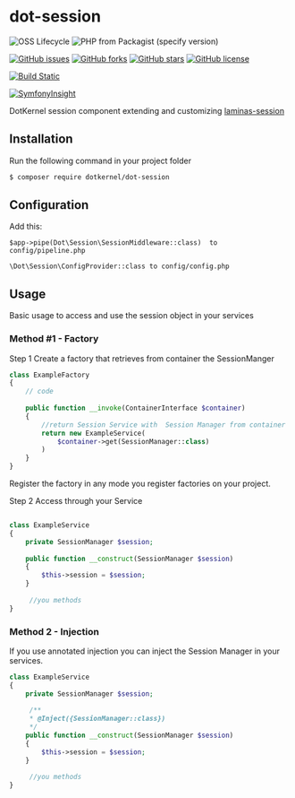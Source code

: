 # dot-session

![OSS Lifecycle](https://img.shields.io/osslifecycle/dotkernel/dot-session)
![PHP from Packagist (specify version)](https://img.shields.io/packagist/php-v/dotkernel/dot-session/5.4.0)

[![GitHub issues](https://img.shields.io/github/issues/dotkernel/dot-session)](https://github.com/dotkernel/dot-session/issues)
[![GitHub forks](https://img.shields.io/github/forks/dotkernel/dot-session)](https://github.com/dotkernel/dot-session/network)
[![GitHub stars](https://img.shields.io/github/stars/dotkernel/dot-session)](https://github.com/dotkernel/dot-session/stargazers)
[![GitHub license](https://img.shields.io/github/license/dotkernel/dot-session)](https://github.com/dotkernel/dot-session/blob/5.0/LICENSE.md)

[![Build Static](https://github.com/dotkernel/dot-session/actions/workflows/static-analysis.yml/badge.svg?branch=5.0)](https://github.com/dotkernel/dot-session/actions/workflows/static-analysis.yml)


[![SymfonyInsight](https://insight.symfony.com/projects/f6038340-d76b-4da8-9016-0472d4899f0a/big.svg)](https://insight.symfony.com/projects/f6038340-d76b-4da8-9016-0472d4899f0a)


DotKernel session component extending and customizing [laminas-session](https://github.com/laminas/laminas-session)

## Installation

Run the following command in your project folder
```bash
$ composer require dotkernel/dot-session
```
## Configuration

Add this:

    $app->pipe(Dot\Session\SessionMiddleware::class)  to config/pipeline.php

    \Dot\Session\ConfigProvider::class to config/config.php


## Usage

Basic usage to access and use the session object in your services

### Method #1 - Factory
Step 1
Create a factory that retrieves from container the SessionManger

```php
class ExampleFactory
{
    // code
    
    public function __invoke(ContainerInterface $container)
    {
        //return Session Service with  Session Manager from container
        return new ExampleService(
            $container->get(SessionManager::class)
        )
    }
}
```

Register the factory in any mode you register factories on your project.

Step 2 Access through your Service

```php

class ExampleService
{
    private SessionManager $session;
    
    public function __construct(SessionManager $session) 
    {
        $this->session = $session;
    }
    
     //you methods
}
```

### Method 2 - Injection
If you use annotated injection you can inject the Session Manager in your services.

```php
class ExampleService
{
    private SessionManager $session;
    
     /**
     * @Inject({SessionManager::class})
     */
    public function __construct(SessionManager $session) 
    {
        $this->session = $session;
    }
    
     //you methods
}
```

